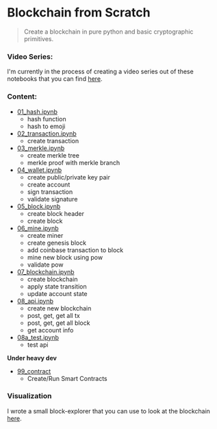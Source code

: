 # Blockchain from Scratch
> Create a blockchain in pure python and basic cryptographic primitives.

### Video Series:
I'm currently in the process of creating a video series out of these notebooks that you can find [here](https://www.youtube.com/watch?v=aA8O3A3btCc&t=21s.).

### Content:                                                  

* [01_hash.ipynb](https://github.com/SharifElfouly/blockchain-from-scratch/blob/main/01_hash.ipynb)
  - hash function
  - hash to emoji
* [02_transaction.ipynb](https://github.com/SharifElfouly/blockchain-from-scratch/blob/main/02_transaction.ipynb)
  - create transaction
* [03_merkle.ipynb](https://github.com/SharifElfouly/blockchain-from-scratch/blob/main/03_merkle.ipynb)
  - create merkle tree 
  - merkle proof with merkle branch
* [04_wallet.ipynb](https://github.com/SharifElfouly/blockchain-from-scratch/blob/main/04_wallet.ipynb)
  - create public/private key pair
  - create account
  - sign transaction
  - validate signature
* [05_block.ipynb](https://github.com/SharifElfouly/blockchain-from-scratch/blob/main/05_block.ipynb)
  - create block header
  - create block
* [06_mine.ipynb](https://github.com/SharifElfouly/blockchain-from-scratch/blob/main/06_mine.ipynb)
  - create miner
  - create genesis block
  - add coinbase transaction to block
  - mine new block using pow
  - validate pow
* [07_blockchain.ipynb](https://github.com/SharifElfouly/blockchain-from-scratch/blob/main/07_blockchain.ipynb)
  - create blockchain
  - apply state transition
  - update account state
* [08_api.ipynb](https://github.com/SharifElfouly/blockchain-from-scratch/blob/main/08_api.ipynb)
  - create new blockchain
  - post, get, get all tx
  - post, get, get all block
  - get account info
* [08a_test.ipynb](https://github.com/SharifElfouly/blockchain-from-scratch/blob/main/08a_test.ipynb)
  - test api

**Under heavy dev**
* [99_contract](https://github.com/SharifElfouly/blockchain-from-scratch/blob/main/99_contract.ipynb)
  - Create/Run Smart Contracts

### Visualization

I wrote a small block-explorer that you can use to look at the blockchain [here](https://github.com/SharifElfouly/block-explorer).
